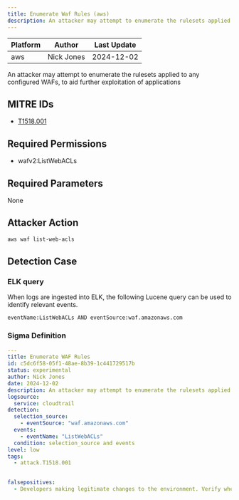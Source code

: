 ```yaml
---
title: Enumerate Waf Rules (aws)
description: An attacker may attempt to enumerate the rulesets applied to any configured WAFs, to aid further exploitation of applications 
---
```


| Platform               | Author               | Last Update                 |
| ---------------------- | -------------------- | --------------------------- |
| aws | Nick Jones | 2024-12-02 |

An attacker may attempt to enumerate the rulesets applied to any configured WAFs, to aid further exploitation of applications

## MITRE IDs

* [T1518.001](https://attack.mitre.org/techniques/T1518.001/)

## Required Permissions

* wafv2:ListWebACLs

## Required Parameters

None
## Attacker Action

```bash
aws waf list-web-acls
```

## Detection Case

### ELK query

When logs are ingested into ELK, the following Lucene query can be used to identify relevant events.

```
eventName:ListWebACLs AND eventSource:waf.amazonaws.com  
```

### Sigma Definition

```yaml
---
title: Enumerate WAF Rules
id: c5dc6f58-05f1-48ae-8b39-1c441729517b
status: experimental
author: Nick Jones
date: 2024-12-02
description: An attacker may attempt to enumerate the rulesets applied to any configured WAFs, to aid further exploitation of applications
logsource:
  service: cloudtrail
detection:
  selection_source:
    - eventSource: "waf.amazonaws.com"
  events:
    - eventName: "ListWebACLs"
  condition: selection_source and events
level: low
tags:
  - attack.T1518.001
  

falsepositives:
  - Developers making legitimate changes to the environment. Verify whether the user identity, user agent, and/or hostname should be making changes in your environment.
```